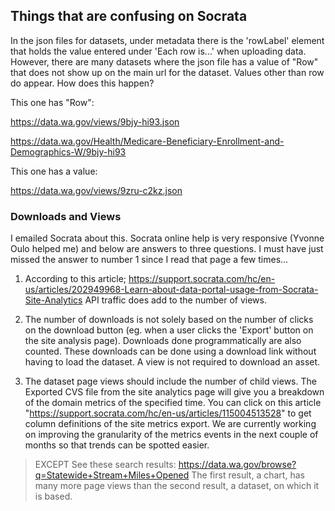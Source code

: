 ## Things that are confusing on Socrata

In the json files for datasets, under metadata there is the 'rowLabel' element that holds the value entered under 'Each row is...' when uploading data.  However, there are many datasets where the json file has a value of "Row" that does not show up on the main url for the dataset.  Values other than row do appear.  How does this happen?

This one has "Row":

https://data.wa.gov/views/9bjy-hi93.json

https://data.wa.gov/Health/Medicare-Beneficiary-Enrollment-and-Demographics-W/9bjy-hi93


This one has a value:

https://data.wa.gov/views/9zru-c2kz.json

### Downloads and Views
I emailed Socrata about this. Socrata online help is very responsive (Yvonne Oulo helped me) and below are answers to three questions.  I must have just missed the answer to number 1 since I read that page a few times...
1. According to this article; https://support.socrata.com/hc/en-us/articles/202949968-Learn-about-data-portal-usage-from-Socrata-Site-Analytics  API traffic does add to the number of views.

2. The number of downloads is not solely based on the number of clicks on the download button (eg. when a user clicks the 'Export' button on the site analysis page). Downloads done programmatically are also counted. These downloads can be done using a download link without having to load the dataset. A view is not required to download an asset.

3. The dataset page views should include the number of child views.  The Exported CVS file from the site analytics page will give you a breakdown of the domain metrics of the specified time. You can click on this article "https://support.socrata.com/hc/en-us/articles/115004513528" to get column definitions of the site metrics export. We are currently working on improving the granularity of the metrics events in the next couple of months so that trends can be spotted easier.

> EXCEPT See these search results: https://data.wa.gov/browse?q=Statewide+Stream+Miles+Opened  The first result, a chart, has many more page views than the second result, a dataset, on which it is based.


